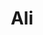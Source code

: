 ---
layout: post
layout: main
title:  Ali
categories: [mohsen_chavoshi]
file: /assets/music/mohsen_chavoshi.mp3
---